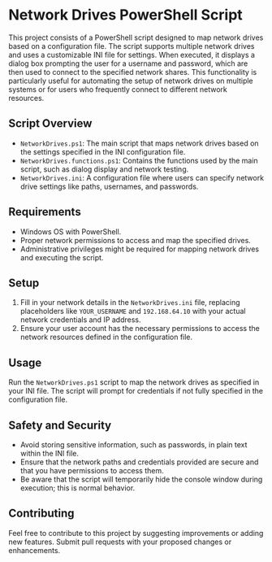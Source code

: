 # Network Drives PowerShell Script

This project consists of a PowerShell script designed to map network drives based on a configuration file. The script supports multiple network drives and uses a customizable INI file for settings. When executed, it displays a dialog box prompting the user for a username and password, which are then used to connect to the specified network shares. This functionality is particularly useful for automating the setup of network drives on multiple systems or for users who frequently connect to different network resources.

## Script Overview

- `NetworkDrives.ps1`: The main script that maps network drives based on the settings specified in the INI configuration file.
- `NetworkDrives.functions.ps1`: Contains the functions used by the main script, such as dialog display and network testing.
- `NetworkDrives.ini`: A configuration file where users can specify network drive settings like paths, usernames, and passwords.

## Requirements

- Windows OS with PowerShell.
- Proper network permissions to access and map the specified drives.
- Administrative privileges might be required for mapping network drives and executing the script.

## Setup

1. Fill in your network details in the `NetworkDrives.ini` file, replacing placeholders like `YOUR_USERNAME` and `192.168.64.10` with your actual network credentials and IP address.
2. Ensure your user account has the necessary permissions to access the network resources defined in the configuration file.

## Usage

Run the `NetworkDrives.ps1` script to map the network drives as specified in your INI file. The script will prompt for credentials if not fully specified in the configuration file.

## Safety and Security

- Avoid storing sensitive information, such as passwords, in plain text within the INI file.
- Ensure that the network paths and credentials provided are secure and that you have permissions to access them.
- Be aware that the script will temporarily hide the console window during execution; this is normal behavior.

## Contributing

Feel free to contribute to this project by suggesting improvements or adding new features. Submit pull requests with your proposed changes or enhancements.

